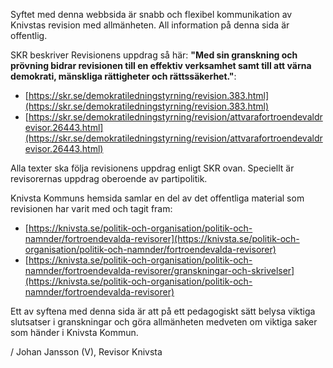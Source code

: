 Syftet med denna webbsida är snabb och flexibel kommunikation av Knivstas revision med allmänheten. All information på denna sida är offentlig.

SKR beskriver Revisionens uppdrag så här: **"Med sin granskning och prövning bidrar revisionen till en effektiv verksamhet samt till att värna demokrati, mänskliga rättigheter och rättssäkerhet."**:

* [https://skr.se/demokratiledningstyrning/revision.383.html](https://skr.se/demokratiledningstyrning/revision.383.html)
* [https://skr.se/demokratiledningstyrning/revision/attvarafortroendevaldrevisor.26443.html](https://skr.se/demokratiledningstyrning/revision/attvarafortroendevaldrevisor.26443.html)

Alla texter ska följa revisionens uppdrag enligt SKR ovan. Speciellt är revisorernas uppdrag oberoende av partipolitik.

Knivsta Kommuns hemsida samlar en del av det offentliga material som revisionen har varit med och tagit fram:

* [https://knivsta.se/politik-och-organisation/politik-och-namnder/fortroendevalda-revisorer](https://knivsta.se/politik-och-organisation/politik-och-namnder/fortroendevalda-revisorer)
* [https://knivsta.se/politik-och-organisation/politik-och-namnder/fortroendevalda-revisorer/granskningar-och-skrivelser](https://knivsta.se/politik-och-organisation/politik-och-namnder/fortroendevalda-revisorer)

Ett av syftena med denna sida är att på ett pedagogiskt sätt belysa viktiga slutsatser i granskningar och göra allmänheten medveten om viktiga saker som händer i Knivsta Kommun.

/ Johan Jansson (V), Revisor Knivsta
